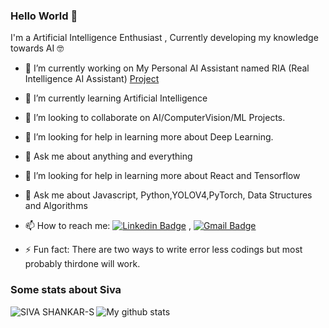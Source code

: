 ### Hello World 👋

I'm a Artificial Intelligence Enthusiast , Currently developing my knowledge towards AI 🤓

- 🔭 I’m currently working on My Personal AI Assistant named RIA (Real Intelligence AI Assistant) [Project](https://github.com/SIVASHANKAR-S/RIA-AI-ASSISTANT)
- 🌱 I’m currently learning Artificial Intelligence
- 👯 I’m looking to collaborate on AI/ComputerVision/ML Projects.
- 🤔 I’m looking for help in learning more about Deep Learning.
- 💬 Ask me about anything and everything 
- 🤔 I’m looking for help in learning more about React and Tensorflow 
- 💬 Ask me about Javascript, Python,YOLOV4,PyTorch, Data Structures and Algorithms
- 📫 How to reach me:
[![Linkedin Badge](https://img.shields.io/badge/-LinkedIn-blue?style=flat-square&logo=Linkedin&logoColor=white&link=https://www.linkedin.com/in/siva-shankar-s/)](https://www.linkedin.com/in/siva-shankar-s/) 
, [![Gmail Badge](https://img.shields.io/badge/-Gmail-c14438?style=flat-square&logo=Gmail&logoColor=white&link=mailto:sivarvs11@gmail.com)](mailto:sivarvs11@gmail.com)

- ⚡ Fun fact: There are two ways to write error less codings but most probably thirdone will work. 

### Some stats about Siva
<img alt="My github stats" src="https://github-readme-stats.vercel.app/api?username=SIVA SHANKAR-S&&show_icons=true&title_color=ffffff&icon_color=bb2acf&text_color=daf7dc&bg_color=151515" >
<img align="left" src="https://github-readme-stats.vercel.app/api/top-langs/?username=SIVA SHANKAR-S&layout=compact&hide=html&theme=radical" alt="SIVA SHANKAR-S" />


